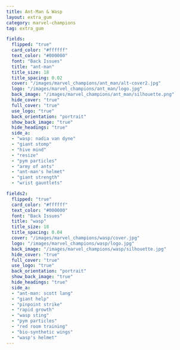 ```yaml
---
title: Ant-Man & Wasp
layout: extra_gum
category: marvel-champions
tag: extra_gum

fields:
  flipped: "true"
  card_color: "#ffffff"
  text_color: "#000000"
  font: "Back Issues"
  title: "ant-man"
  title_size: 18
  title_spacing: 0.02
  cover: "/images/marvel_champions/ant_man/alt-cover2.jpg"
  logo: "/images/marvel_champions/ant_man/logo.jpg"
  back_image: "/images/marvel_champions/ant_man/silhouette.png"
  hide_cover: "true"
  full_cover: "true"
  use_logo: "true"
  back_orientation: "portrait"
  show_back_image: "true"
  hide_headings: "true"
  side_a:
  - "wasp: nadia van dyne"
  - "giant stomp"
  - "hive mind"
  - "resize"
  - "pym particles"
  - "army of ants"
  - "ant-man's helmet"
  - "giant strength"
  - "wrist gauntlets"

fields2:
  flipped: "true"
  card_color: "#ffffff"
  text_color: "#000000"
  font: "Back Issues"
  title: "wasp"
  title_size: 18
  title_spacing: 0.04
  cover: "/images/marvel_champions/wasp/cover.jpg"
  logo: "/images/marvel_champions/wasp/logo.jpg"
  back_image: "/images/marvel_champions/wasp/silhouette.jpg"
  hide_cover: "true"
  full_cover: "true"
  use_logo: "true"
  back_orientation: "portrait"
  show_back_image: "true"
  hide_headings: "true"
  side_a:
  - "ant-man: scott lang"
  - "giant help"
  - "pinpoint strike"
  - "rapid growth"
  - "wasp sting"
  - "pym particles"
  - "red room training"
  - "bio-synthetic wings"
  - "wasp's helmet"
---
```

